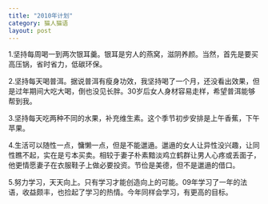 ```yaml
---
title: "2010年计划"
category: 猫人猫语
layout: post
---
```

1.坚持每周喝一到两次银耳羹。银耳是穷人的燕窝，滋阴养颜。当然，首先是要买高压锅，省时省力，低碳环保。

2.坚持每天喝普洱。据说普洱有瘦身功效，我坚持喝了一个月，还没看出效果，但是过年期间大吃大喝，倒也没见长胖。30岁后女人身材容易走样，希望普洱能够帮到我。

3.坚持每天吃两种不同的水果，补充维生素。这个季节初步安排是上午香蕉，下午苹果。

4.生活可以随性一点，慵懒一点，但是不能邋遢。邋遢的女人让异性没兴趣，让同性瞧不起，实在是亏本买卖。相较于妻子朴素黯淡鸡立鹤群让男人心疼或丢面子，他更情愿妻子在衣服鞋子上做必要投资。节俭是美德，但不是邋遢的借口。

5.努力学习，天天向上。只有学习才能创造向上的可能。09年学习了一年的法语，收益颇丰，也捡起了学习的热情。今年同样会学习，有更高的目标。

